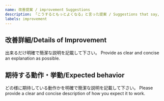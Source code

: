 ```yaml
---
name: 改善提案 / improvement Suggestions
description: 「こうするともっとよくなる」と言った提案 / Suggestions that say, "This will make it better."
labels: improvement
---
```


## 改善詳細/Details of Improvement

出来るだけ明確で簡潔な説明を記載して下さい。
Provide as clear and concise an explanation as possible.

## 期待する動作・挙動/Expected behavior

どの様に期待している動作かを明確で簡潔な説明を記載して下さい。
Please provide a clear and concise description of how you expect it to work.
